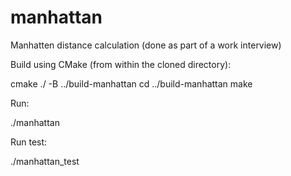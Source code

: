 # manhattan
Manhatten distance calculation (done as part of a work interview)

Build using CMake (from within the cloned directory):

cmake ./ -B ../build-manhattan
cd ../build-manhattan
make

Run:

./manhattan

Run test:

./manhattan_test

